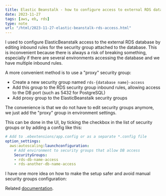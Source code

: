 ```yaml
---
title: Elastic Beanstalk - how to configure access to external RDS database
date: 2023-11-27
tags: [aws, eb, rds]
type: note
url: "/html/2023-11-27-elastic-beanstalk-rds-access.html"
---
```


I used to configure ElasticBeanstalk access to the external RDS database by editing inbound rules for the security group attached to the database.
This is inconvenient because there is always a risk of breaking something, especially if there are several environments accessing the database and we have multiple inbound rules.

A more convenient method is to use a "proxy" security group:

* Create a new security group named `rds-{database name}-access`
* Add this group to the RDS security group inbound rules, allowing access to the DB port (such as 5432 for PostgreSQL)
* Add proxy group to the ElasticBeanstalk security groups

The convenience is that we do not have to edit security groups anymore, we just add the "proxy" group in environment settings.
<!-- more -->
This can be done in the UI, by ticking the checkbox in the list of security groups or by adding a config like this:

```yaml
# Add to .ebextensions/app.config or as a separate *.config file 
option_settings:
  aws:autoscaling:launchconfiguration:
    # Add environment to security groups that allow DB access
    SecurityGroups:
    - rds-db-name-access
    - rds-another-db-name-access
```

I have one more idea on how to make the setup safer and avoid manual security groups configuration:

Related [documentation](https://docs.aws.amazon.com/elasticbeanstalk/latest/dg/rds-external-defaultvpc.html).

